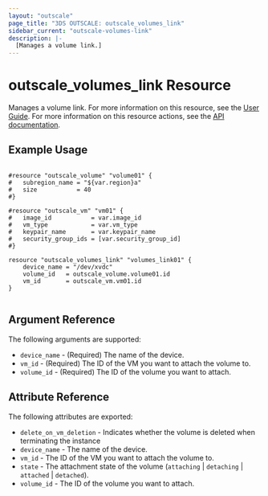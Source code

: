 ```yaml
---
layout: "outscale"
page_title: "3DS OUTSCALE: outscale_volumes_link"
sidebar_current: "outscale-volumes-link"
description: |-
  [Manages a volume link.]
---
```


# outscale_volumes_link Resource

Manages a volume link.
For more information on this resource, see the [User Guide](https://wiki.outscale.net/display/EN/About+Volumes).
For more information on this resource actions, see the [API documentation](https://docs.outscale.com/api#linkvolume).

## Example Usage

```hcl

#resource "outscale_volume" "volume01" {
#	subregion_name = "${var.region}a"
#	size           = 40
#}

#resource "outscale_vm" "vm01" {
#	image_id           = var.image_id
#	vm_type            = var.vm_type
#	keypair_name       = var.keypair_name
#	security_group_ids = [var.security_group_id]
#}

resource "outscale_volumes_link" "volumes_link01" {
	device_name = "/dev/xvdc"
	volume_id   = outscale_volume.volume01.id
	vm_id       = outscale_vm.vm01.id
}


```

## Argument Reference

The following arguments are supported:

* `device_name` - (Required) The name of the device.
* `vm_id` - (Required) The ID of the VM you want to attach the volume to.
* `volume_id` - (Required) The ID of the volume you want to attach.

## Attribute Reference

The following attributes are exported:

* `delete_on_vm_deletion` - Indicates whether the volume is deleted when terminating the instance
* `device_name` - The name of the device.
* `vm_id` - The ID of the VM you want to attach the volume to.
* `state` - The attachment state of the volume (`attaching` | `detaching` | `attached` | `detached`).
* `volume_id` - The ID of the volume you want to attach.
